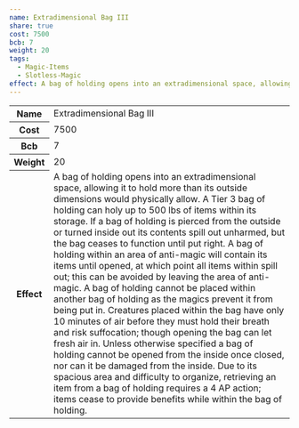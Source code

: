 ```yaml
---
name: Extradimensional Bag III
share: true
cost: 7500
bcb: 7
weight: 20
tags:
  - Magic-Items
  - Slotless-Magic
effect: A bag of holding opens into an extradimensional space, allowing it to hold more than its outside dimensions would physically allow. A Tier 3 bag of holding can holy up to 500 lbs of items within its storage. If a bag of holding is pierced from the outside or turned inside out its contents spill out unharmed, but the bag ceases to function until put right. A bag of holding within an area of anti-magic will contain its items until opened, at which point all items within spill out; this can be avoided by leaving the area of anti-magic.  A bag of holding cannot be placed within another bag of holding as the magics prevent it from being put in.  Creatures placed within the bag have only 10 minutes of air before they must hold their breath and risk suffocation; though opening the bag can let fresh air in. Unless otherwise specified a bag of holding cannot be opened from the inside once closed, nor can it be damaged from the inside.  Due to its spacious area and difficulty to organize, retrieving an item from a bag of holding requires a 4 AP action; items cease to provide benefits while within the bag of holding.
---
```


<p><span style="overflow-x: auto;"><table><tbody><tr><th>Name</th><td>Extradimensional Bag III</td></tr><tr><th>Cost</th><td>7500</td></tr><tr><th>Bcb</th><td>7</td></tr><tr><th>Weight</th><td>20</td></tr><tr><th>Effect</th><td>A bag of holding opens into an extradimensional space, allowing it to hold more than its outside dimensions would physically allow. A Tier 3 bag of holding can holy up to 500 lbs of items within its storage. If a bag of holding is pierced from the outside or turned inside out its contents spill out unharmed, but the bag ceases to function until put right. A bag of holding within an area of anti-magic will contain its items until opened, at which point all items within spill out; this can be avoided by leaving the area of anti-magic.  A bag of holding cannot be placed within another bag of holding as the magics prevent it from being put in.  Creatures placed within the bag have only 10 minutes of air before they must hold their breath and risk suffocation; though opening the bag can let fresh air in. Unless otherwise specified a bag of holding cannot be opened from the inside once closed, nor can it be damaged from the inside.  Due to its spacious area and difficulty to organize, retrieving an item from a bag of holding requires a 4 AP action; items cease to provide benefits while within the bag of holding.</td></tr></tbody></table></span></p>